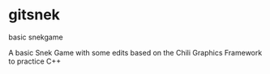 # gitsnek
basic snekgame


A basic Snek Game with some edits based on the Chili Graphics Framework to practice C++
